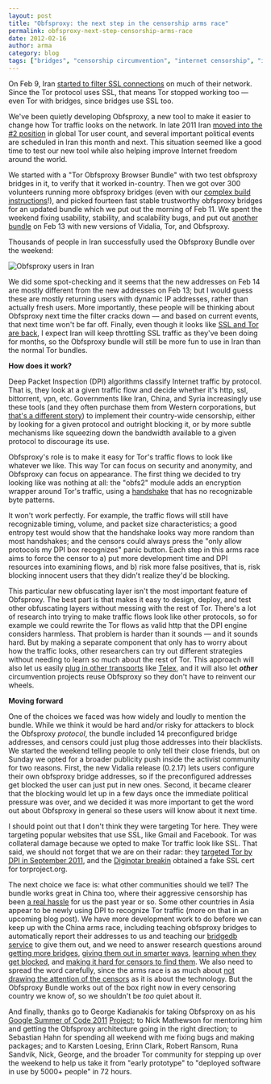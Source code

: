 ```yaml
---
layout: post
title: "Obfsproxy: the next step in the censorship arms race"
permalink: obfsproxy-next-step-censorship-arms-race
date: 2012-02-16
author: arma
category: blog
tags: ["bridges", "censorship circumvention", "internet censorship", "iran", "obfsproxy"]
---
```


On Feb 9, Iran [started to filter SSL connections](https://blog.torproject.org/blog/iran-partially-blocks-encrypted-network-traffic) on much of their network. Since the Tor protocol uses SSL, that means Tor stopped working too — even Tor with bridges, since bridges use SSL too.

We've been quietly developing Obfsproxy, a new tool to make it easier to change how Tor traffic looks on the network. In late 2011 Iran [moved into the #2 position](http://freehaven.net/~karsten/volatile/top-3-direct-users-relative-2011-12-13.png) in global Tor user count, and several important political events are scheduled in Iran this month and next. This situation seemed like a good time to test our new tool while also helping improve Internet freedom around the world.

We started with a "Tor Obfsproxy Browser Bundle" with two test obfsproxy bridges in it, to verify that it worked in-country. Then we got over 300 volunteers running more obfsproxy bridges (even with our [complex build instructions](https://www.torproject.org/projects/obfsproxy-instructions.html.en)!), and picked fourteen fast stable trustworthy obfsproxy bridges for an updated bundle which we put out the morning of Feb 11. We spent the weekend fixing usability, stability, and scalability bugs, and put out [another bundle](https://www.torproject.org/projects/obfsproxy#download) on Feb 13 with new versions of Vidalia, Tor, and Obfsproxy.

Thousands of people in Iran successfully used the Obfsproxy Bundle over the weekend:

![Obfsproxy users in Iran](https://blog.torproject.org/files/obfsproxy-usage-2012-02-15-4.png)

We did some spot-checking and it seems that the new addresses on Feb 14 are mostly different from the new addresses on Feb 13; but I would guess these are mostly returning users with dynamic IP addresses, rather than actually fresh users. More importantly, these people will be thinking about Obfsproxy next time the filter cracks down — and based on current events, that next time won't be far off. Finally, even though it looks like [SSL and Tor are back](https://metrics.torproject.org/users.html?graph=direct-users&start=2012-01-12&end=2012-02-16&country=ir&events=on&dpi=72#direct-users), I expect Iran will keep throttling SSL traffic as they've been doing for months, so the Obfsproxy bundle will still be more fun to use in Iran than the normal Tor bundles.

**How does it work?**

Deep Packet Inspection (DPI) algorithms classify Internet traffic by protocol. That is, they look at a given traffic flow and decide whether it's http, ssl, bittorrent, vpn, etc. Governments like Iran, China, and Syria increasingly use these tools (and they often purchase them from Western corporations, but [that's a different story](https://media.torproject.org/video/28c3-4800-en-how_governments_have_tried_to_block_tor_h264.mp4)) to implement their country-wide censorship, either by looking for a given protocol and outright blocking it, or by more subtle mechanisms like squeezing down the bandwidth available to a given protocol to discourage its use.

Obfsproxy's role is to make it easy for Tor's traffic flows to look like whatever we like. This way Tor can focus on security and anonymity, and Obfsproxy can focus on appearance. The first thing we decided to try looking like was nothing at all: the "obfs2" module adds an encryption wrapper around Tor's traffic, using a [handshake](https://gitweb.torproject.org/obfsproxy.git/blob/HEAD:/doc/obfs2/protocol-spec.txt) that has no recognizable byte patterns.

It won't work perfectly. For example, the traffic flows will still have recognizable timing, volume, and packet size characteristics; a good entropy test would show that the handshake looks way more random than most handshakes; and the censors could always press the "only allow protocols my DPI box recognizes" panic button. Each step in this arms race aims to force the censor to a) put more development time and DPI resources into examining flows, and b) risk more false positives, that is, risk blocking innocent users that they didn't realize they'd be blocking.

This particular new obfuscating layer isn't the most important feature of Obfsproxy. The best part is that makes it easy to design, deploy, and test other obfuscating layers without messing with the rest of Tor. There's a lot of research into trying to make traffic flows look like other protocols, so for example we could rewrite the Tor flows as valid http that the DPI engine considers harmless. That problem is harder than it sounds — and it sounds hard. But by making a separate component that only has to worry about how the traffic looks, other researchers can try out different strategies without needing to learn so much about the rest of Tor. This approach will also let us easily [plug in other transports](https://gitweb.torproject.org/torspec.git/blob/HEAD:/proposals/180-pluggable-transport.txt) like [Telex](https://telex.cc/), and it will also let **_other_** circumvention projects reuse Obfsproxy so they don't have to reinvent our wheels.

**Moving forward**

One of the choices we faced was how widely and loudly to mention the bundle. While we think it would be hard and/or risky for attackers to block the Obfsproxy _protocol_, the bundle included 14 preconfigured bridge addresses, and censors could just plug those addresses into their blacklists. We started the weekend telling people to only tell their close friends, but on Sunday we opted for a broader publicity push inside the activist community for two reasons. First, the new Vidalia release (0.2.17) lets users configure their own obfsproxy bridge addresses, so if the preconfigured addresses get blocked the user can just put in new ones. Second, it became clearer that the blocking would let up in a few days once the immediate political pressure was over, and we decided it was more important to get the word out about Obfsproxy in general so these users will know about it next time.

I should point out that I don't think they were targeting Tor here. They were targeting popular websites that use SSL, like Gmail and Facebook. Tor was collateral damage because we opted to make Tor traffic look like SSL. That said, we should not forget that we are on their radar: they [targeted Tor by DPI in September 2011](https://blog.torproject.org/blog/iran-blocks-tor-tor-releases-same-day-fix), and the [Diginotar breakin](http://www.nu.nl/internet/2603449/mogelijk-nepsoftware-verspreid-naast-aftappen-gmail.html) obtained a fake SSL cert for torproject.org.

The next choice we face is: what other communities should we tell? The bundle works great in China too, where their aggressive censorship has been [a real hassle](https://blog.torproject.org/blog/knock-knock-knockin-bridges-doors) for us the past year or so. Some other countries in Asia appear to be newly using DPI to recognize Tor traffic (more on that in an upcoming blog post). We have more development work to do before we can keep up with the China arms race, including teaching obfsproxy bridges to automatically report their addresses to us and teaching our [bridgedb service](https://bridges.torproject.org/) to give them out, and we need to answer research questions around [getting more bridges](https://blog.torproject.org/blog/strategies-getting-more-bridge-addresses), [giving them out in smarter ways](https://blog.torproject.org/blog/bridge-distribution-strategies), [learning when they get blocked](https://blog.torproject.org/blog/research-problem-five-ways-test-bridge-reachability), and [making it hard for censors to find them](https://blog.torproject.org/blog/research-problems-ten-ways-discover-tor-bridges). We also need to spread the word carefully, since the arms race is as much about [not drawing the attention of the censors](https://www.torproject.org/press/presskit/2010-09-16-circumvention-features.pdf) as it is about the technology. But the Obfsproxy Bundle works out of the box right now in every censoring country we know of, so we shouldn't be _too_ quiet about it.

And finally, thanks go to George Kadianakis for taking Obfsproxy on as his [Google Summer of Code 2011](http://code.google.com/soc/) [Project](https://lists.torproject.org/pipermail/tor-talk/2011-April/020234.html); to Nick Mathewson for mentoring him and getting the Obfsproxy architecture going in the right direction; to Sebastian Hahn for spending all weekend with me fixing bugs and making packages; and to Karsten Loesing, Erinn Clark, Robert Ransom, Runa Sandvik, Nick, George, and the broader Tor community for stepping up over the weekend to help us take it from "early prototype" to "deployed software in use by 5000+ people" in 72 hours.

